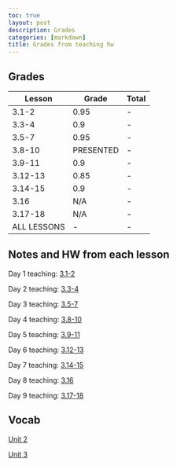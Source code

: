```yaml
---
toc: true
layout: post
description: Grades
categories: [markdown]
title: Grades from teaching hw
---
```



## Grades

| Lesson | Grade | Total
|-|-|-|
|3.1-2| 0.95 |-|
|3.3-4| 0.9 |-|
|3.5-7| 0.95 |-|
|3.8-10| PRESENTED |-|
|3.9-11| 0.9 |-|
|3.12-13| 0.85 |-|
|3.14-15| 0.9 |-|
|3.16| N/A |-|
|3.17-18| N/A |-|
|ALL LESSONS| - |-|

## Notes and HW from each lesson

Day 1 teaching: [3.1-2](https://kalanicabralomana.github.io/Fastpages/markdown/final/2022/11/28/week-14-monday.html)

Day 2 teaching: [3.3-4](https://kalanicabralomana.github.io/Fastpages/jupyter/lesson2)

Day 3 teaching: [3.5-7](https://kalanicabralomana.github.io/Fastpages/jupyter/code/week%200/2022/12/06/day3hw.html)

Day 4 teaching: [3.8-10](https://toby-leeder.github.io/CSPFastpages/lesson4)

Day 5 teaching: [3.9-11](https://kalanicabralomana.github.io/Fastpages/2022/12/09/day5hw.html)

Day 6 teaching: [3.12-13](https://kalanicabralomana.github.io/Fastpages/lessons/2022/12/08/day_6teaching.html)

Day 7 teaching: [3.14-15](https://kalanicabralomana.github.io/Fastpages/jupyter/libraries)

Day 8 teaching: [3.16](https://kalanicabralomana.github.io/Fastpages/code/2022/12/15/3.16hw.html)

Day 9 teaching: [3.17-18](https://kalanicabralomana.github.io/Fastpages/lesson)

## Vocab

[Unit 2](https://kalanicabralomana.github.io/Fastpages/markdown/2022/12/09/vocab.html)

[Unit 3](https://kalanicabralomana.github.io/Fastpages/markdown/2022/12/15/vocab2.html)